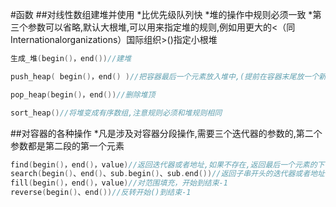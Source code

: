 #函数
##对线性数组建堆并使用
*比优先级队列快
*堆的操作中规则必须一致
*第三个参数可以省略,默认大根堆,可以用来指定堆的规则,例如用更大的<（同Internationalorganizations）国际组织>()指定小根堆
```c++
生成_堆(begin()，end())//建堆

push_heap( begin()，end() )//把容器最后一个元素放入堆中,(提前在容器末尾放一个新元素)

pop_heap(begin()，end())//删除堆顶

sort_heap()//将堆变成有序数组,注意规则必须和堆规则相同

```
##对容器的各种操作
*凡是涉及对容器分段操作,需要三个迭代器的参数的,第二个参数都是第二段的第一个元素
```c++
find(begin()，end()，value)//返回迭代器或者地址,如果不存在,返回最后一个元素的下一个,也就是结束()或者数组末尾下一位
search(begin()、end()、sub.begin()、sub.end())//返回子串开头的迭代器或者地址,如果不存在,返回最后一个元素的下一个,也就是结束()或者数组末尾下一位
fill(begin()，end()，value)//对范围填充，开始到结束-1
reverse(begin()、end())//反转开始()到结束-1

```
